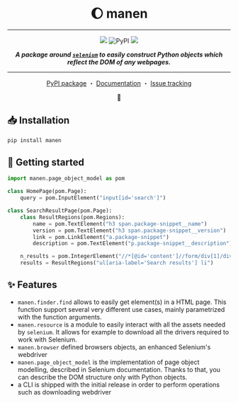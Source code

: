 <p align="center">
  <h1 align="center"> 🌔  manen</h1>
</p>

----

<p align="center">
  <img src="https://img.shields.io/badge/python-%3E=3.6-informational?style=for-the-badge&logo=python">
  <img alt="PyPI" src="https://img.shields.io/pypi/v/manen?logo=pypi&style=for-the-badge">
  <img src="https://img.shields.io/badge/status-in%20development-yellow?style=for-the-badge">
</p>

<p align="center">
  <i><b>A package around <a href="https://pypi.org/project/selenium/"><code>selenium</code></a> to easily construct Python objects which reflect the DOM of any webpages.</b></i>
</p>

----

<p align="center">
<a href="https://pypi.org/project/manen">PyPI package</a> ・ <a href="https://kodaho.github.io/manen/">Documentation</a> ・ <a href="https://github.com/kodaho/manen/issues">Issue tracking</a>
</p>

<p align="center">🚧 </p>

## 📥  Installation

```bash
pip install manen
```

## 🚀 Getting started

```python
import manen.page_object_model as pom

class HomePage(pom.Page):
    query = pom.InputElement("input[id='search']")

class SearchResultPage(pom.Page):
    class ResultRegions(pom.Regions):
        name = pom.TextElement("h3 span.package-snippet__name")
        version = pom.TextElement("h3 span.package-snippet__version")
        link = pom.LinkElement("a.package-snippet")
        description = pom.TextElement("p.package-snippet__description")

    n_results = pom.IntegerElement("//*[@id='content']//form/div[1]/div[1]/p/strong")
    results = ResultRegions("ul[aria-label='Search results'] li")
```

## ✨ Features

- `manen.finder.find` allows to easily get element(s) in a HTML page.
  This function support several very different use cases, mainly parametrized
  with the function arguments.
- `manen.resource` is a module to easily interact with all the assets
  needed by `selenium`. It allows for example to download all the drivers required
  to work with Selenium.
- `manen.browser` defined browsers objects, an enhanced Selenium's webdriver
- `manen.page_object_model` is the implementation of page object modelling,
  described in Selenium documentation. Thanks to that, you can describe the
  DOM structure only with Python objects.
- a CLI is shipped with the initial release in order to perform operations such
  as downloading webdriver
